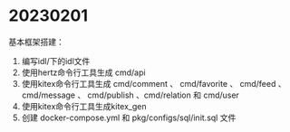 # 20230201
基本框架搭建：
1. 编写idl/下的idl文件
2. 使用hertz命令行工具生成 cmd/api
3. 使用kitex命令行工具生成 cmd/comment 、 cmd/favorite 、 cmd/feed 、 cmd/message 、 cmd/publish 、cmd/relation 和 cmd/user
4. 使用kitex命令行工具生成kitex_gen
5. 创建 docker-compose.yml 和 pkg/configs/sql/init.sql 文件